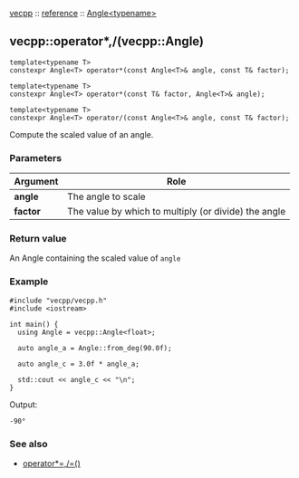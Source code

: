 [vecpp](../../) :: [reference](../) :: [Angle<typename\>](./)
## vecpp::operator*,/(vecpp::Angle)

```
template<typename T>
constexpr Angle<T> operator*(const Angle<T>& angle, const T& factor);

template<typename T>
constexpr Angle<T> operator*(const T& factor, Angle<T>& angle);

template<typename T>
constexpr Angle<T> operator/(const Angle<T>& angle, const T& factor);
```
Compute the scaled value of an angle.

### Parameters

Argument   | Role
-----------|---------------------------------
**angle**  | The angle to scale
**factor** | The value by which to multiply (or divide) the angle

### Return value

An Angle containing the scaled value of `angle`

### Example

```
#include "vecpp/vecpp.h"
#include <iostream>

int main() {
  using Angle = vecpp::Angle<float>;

  auto angle_a = Angle::from_deg(90.0f);

  auto angle_c = 3.0f * angle_a;

  std::cout << angle_c << "\n";
}
```

Output:
```
-90°
```

### See also

* [operator*=,/=()](scale_inplace.md)